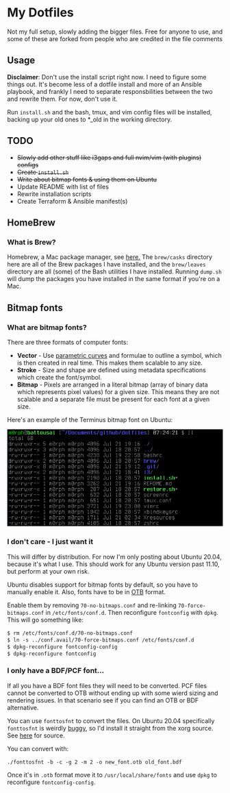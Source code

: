 # My Dotfiles
Not my full setup, slowly adding the bigger files. Free for anyone to use, and some of these are forked from people who are credited in the file comments

## Usage

**Disclaimer**:
Don't use the install script right now. I need to figure some things out. It's become less of a dotfile install and more of an Ansible playbook, and frankly I need to separate responsbilities between the two and rewrite them. For now, don't use it.

Run `install.sh` and the bash, tmux, and vim config files will be installed, backing up your old ones to *_old in the working directory.

## TODO
- ~~Slowly add other stuff like i3gaps and full nvim/vim (with plugins) configs~~
- ~~Create `install.sh`~~
- ~~Write about bitmap fonts & using them on Ubuntu~~
- Update README with list of files
- Rewrite installation scripts
- Create Terraform & Ansible manifest(s)

## HomeBrew
### What is Brew?
Homebrew, a Mac package manager, see [here.](https://brew.sh/ "Homebrew website") The `brew/casks` directory here are all of the Brew packages I have installed, and the `brew/leaves` directory are all (some) of the Bash utilities I have installed. Running `dump.sh` will dump the packages you have installed in the same format if you're on a Mac.

## Bitmap fonts
### What are bitmap fonts?
There are three formats of computer fonts: 
- **Vector** - Use [parametric curves](https://en.wikipedia.org/wiki/B%C3%A9zier_curve) and formulae to outline a symbol, which is then created in real time. This makes them scalable to any size.
- **Stroke** - Size and shape are defined using metadata specifications which create the font/symbol.
- **Bitmap** - Pixels are arranged in a literal bitmap (array of binary data which represents pixel values) for a given size. This means they are not scalable and a separate file must be present for each font at a given size.

Here's an example of the Terminus bitmap font on Ubuntu:

![terminus-ubuntu.png](/bitmap-font.png)

### I don't care - I just want it
This will differ by distribution. For now I'm only posting about Ubuntu 20.04, because it's what I use. This should work for any Ubuntu version past 11.10, but perform at your own risk.

Ubuntu disables support for bitmap fonts by default, so you have to manually enable it. Also, fonts have to be in [OTB](https://en.wikipedia.org/wiki/OpenType) format.

Enable them by removing `70-no-bitmaps.conf` and re-linking `70-force-bitmaps.conf` in `/etc/fonts/conf.d`. Then reconfigure `fontconfig` with `dpkg`. This will go something like:

```
$ rm /etc/fonts/conf.d/70-no-bitmaps.conf
$ ln -s ../conf.avail/70-force-bitmaps.conf /etc/fonts/conf.d
$ dpkg-reconfigure fontconfig-config
$ dpkg-reconfigure fontconfig
```

### I only have a BDF/PCF font...
If all you have a BDF font files they will need to be converted. PCF files cannot be converted to OTB without ending up with some wierd sizing and rendering issues. In that scenario see if you can find an OTB or BDF alternative.

You can use `fonttosfnt` to convert the files. On Ubuntu 20.04 specifically `fonttosfnt` is weirdly [buggy](https://bugs.gentoo.org/728308), so I'd install it straight from the xorg source. See [here](https://gitlab.freedesktop.org/xorg/app/fonttosfnt) for source.

You can convert with:

```
./fonttosfnt -b -c -g 2 -m 2 -o new_font.otb old_font.bdf
```

Once it's in `.otb` format move it to `/usr/local/share/fonts` and use `dpkg` to reconfigure `fontconfig-config`.
